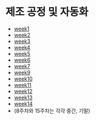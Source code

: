 # 제조 공정 및 자동화
* [week1](https://github.com/qlkdkd/school-3-1/blob/main/Manufacturing%20Process%20and%20Automation/week1.md)
* [week2]()
* [week3]()
* [week4]()
* [week5]()
* [week6]()
* [week7]()
* [week9]()
* [week10]()
* [week11]()
* [week12]()
* [week13]()
* [week14]()
* (8주차와 15주차는 각각 중간, 기말)
